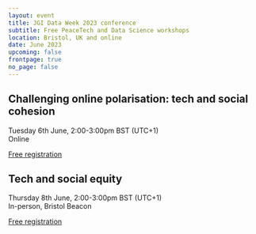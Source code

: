 ```yaml
---
layout: event
title: JGI Data Week 2023 conference
subtitle: Free PeaceTech and Data Science workshops
location: Bristol, UK and online
date: June 2023
upcoming: false
frontpage: true
no_page: false
---
```


## Challenging online polarisation: tech and social cohesion

Tuesday 6th June, 2:00-3:00pm BST (UTC+1)  
Online  

<a href="https://www.eventbrite.co.uk/e/tech-for-social-cohesion-reports-from-silicon-valley-and-israel-online-tickets-594694746997" role="button">Free registration</a>

## Tech and social equity

Thursday 8th June, 2:00-3:00pm BST (UTC+1)  
In-person, Bristol Beacon  

<a href="https://www.eventbrite.co.uk/e/connect-collaborate-create-with-data-ai-pm-inclusive-data-workshop-1-tickets-623574848157" role="button">Free registration</a>
